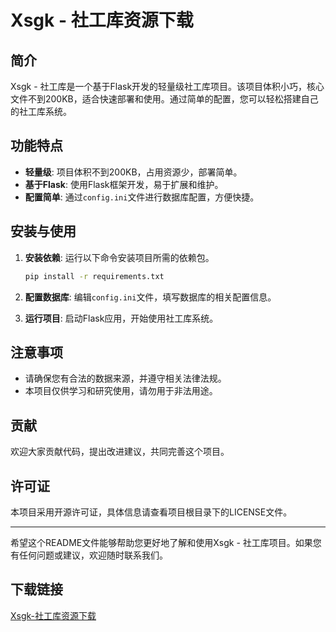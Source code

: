 # Xsgk - 社工库资源下载

## 简介
Xsgk - 社工库是一个基于Flask开发的轻量级社工库项目。该项目体积小巧，核心文件不到200KB，适合快速部署和使用。通过简单的配置，您可以轻松搭建自己的社工库系统。

## 功能特点
- **轻量级**: 项目体积不到200KB，占用资源少，部署简单。
- **基于Flask**: 使用Flask框架开发，易于扩展和维护。
- **配置简单**: 通过`config.ini`文件进行数据库配置，方便快捷。

## 安装与使用
1. **安装依赖**: 运行以下命令安装项目所需的依赖包。
   ```bash
   pip install -r requirements.txt
   ```

2. **配置数据库**: 编辑`config.ini`文件，填写数据库的相关配置信息。

3. **运行项目**: 启动Flask应用，开始使用社工库系统。

## 注意事项
- 请确保您有合法的数据来源，并遵守相关法律法规。
- 本项目仅供学习和研究使用，请勿用于非法用途。

## 贡献
欢迎大家贡献代码，提出改进建议，共同完善这个项目。

## 许可证
本项目采用开源许可证，具体信息请查看项目根目录下的LICENSE文件。

---

希望这个README文件能够帮助您更好地了解和使用Xsgk - 社工库项目。如果您有任何问题或建议，欢迎随时联系我们。

## 下载链接

[Xsgk-社工库资源下载](https://pan.quark.cn/s/a872409e528f)
